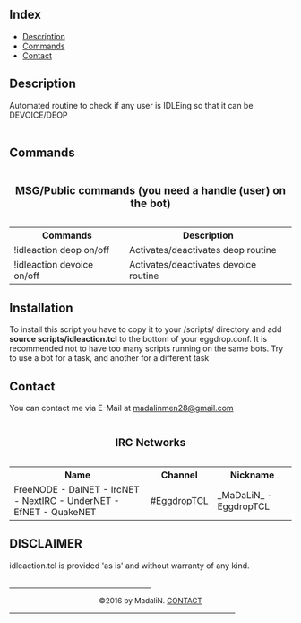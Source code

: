<html>
<title>idleaction.tcl help file - PLEASE, keep in mind, this is a work in progess</title>
<h2>Index</h2>
<ul>
<li><a href="#description">Description</a>
<li><a href="#commands">Commands</a>
<li><a href="#contact">Contact</a>
</ul>

<a name="description">
<h2>Description</h2></a>
Automated routine to check if any user is IDLEing so that it can be DEVOICE/DEOP
</h4>
<br>
<br>
<a name="commands"><h2>Commands</h2></a>
<table "id="t01"> 
<caption><h3>MSG/Public commands (you need a handle (user) on the bot)</h3></caption>
  <tr>
    <th><b>Commands</b></th>
    <th><b>Description</b></th>
  </tr>
  <tr>
    <td>!idleaction deop on/off <time in minutes></td>
    <td>Activates/deactivates deop routine</td>
  </tr>
  <tr>
    <td>!idleaction devoice on/off <time in minutes></td>
    <td>Activates/deactivates devoice routine</td>
  </tr>
</table>
<a name="installation"><h2>Installation</h2></a>
To install this script you have to copy it to your /scripts/ directory and add <b>source scripts/idleaction.tcl</b> to the bottom of your eggdrop.conf. It is recommended not to have too many scripts running on the same bots. Try to use a bot for a task, and another for a different task<p>

<a name="contact"><h2>Contact</h2></a>
You can contact me via E-Mail at <a href="mailto:madalinmen28@gmail.com">madalinmen28@gmail.com</a>
<table "id="t01"> 
<caption><h3>IRC Networks</h3></caption>
  <tr>
    <th><b>Name</b></th>
    <th><b>Channel</b></th>
    <th><b>Nickname</b></th>    
  </tr>
  <tr>
    <tr>
    <td>FreeNODE - DalNET - IrcNET - NextIRC - UnderNET - EfNET - QuakeNET</td>
    <td>#EggdropTCL</td>
    <td>_MaDaLiN_ - EggdropTCL</td>
  </tr>
  </table>


<a name="disclaimer"><h2>DISCLAIMER</h2></a>
idleaction.tcl is provided 'as is' and without warranty of any kind.
<br>
<br>
<hr align="CENTER" width="50%">
<center><font size="-1">&copy;2016 by MadaliN. <A href="#contact">CONTACT</A></font></center>
<hr align="CENTER" width="80%">
</td></tr>
</body>
</html>
</b>
